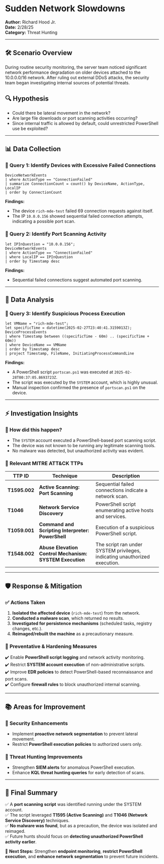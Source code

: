 # Sudden Network Slowdowns

**Author:** Richard Hood Jr.  
**Date:** 2/28/25  
**Category:** Threat Hunting  

---

## 🛠️ Scenario Overview
During routine security monitoring, the server team noticed significant network performance degradation on older devices attached to the 10.0.0.0/16 network. After ruling out external DDoS attacks, the security team began investigating internal sources of potential threats.

## 🔍 Hypothesis
- Could there be lateral movement in the network?
- Are large file downloads or port scanning activities occurring?
- Since internal traffic is allowed by default, could unrestricted PowerShell use be exploited?

---

## 📊 Data Collection

### 📝 Query 1: Identify Devices with Excessive Failed Connections
```kql
DeviceNetworkEvents
| where ActionType == "ConnectionFailed"
| summarize ConnectionCount = count() by DeviceName, ActionType, LocalIP
| order by ConnectionCount
```

**Findings:**
- The device `rich-mde-test` failed 69 connection requests against itself.
- The IP `10.0.0.156` showed sequential failed connection attempts, indicating a possible port scan.

### 📝 Query 2: Identify Port Scanning Activity
```kql
let IPInQuestion = "10.0.0.156";
DeviceNetworkEvents
| where ActionType == "ConnectionFailed"
| where LocalIP == IPInQuestion
| order by Timestamp desc
```

**Findings:**
- Sequential failed connections suggest automated port scanning.

---

## 🚀 Data Analysis

### 📝 Query 3: Identify Suspicious Process Execution
```kql
let VMName = "rich-mde-test";
let specificTime = datetime(2025-02-27T23:40:41.3159013Z);
DeviceProcessEvents
| where Timestamp between ((specificTime - 60m) .. (specificTime + 60m))
| where DeviceName == VMName
| order by Timestamp desc
| project Timestamp, FileName, InitiatingProcessCommandLine
```

**Findings:**
- A PowerShell script `portscan.ps1` was executed at `2025-02-28T00:37:05.8693723Z`.
- The script was executed by the `SYSTEM` account, which is highly unusual.
- Manual inspection confirmed the presence of `portscan.ps1` on the device.

---

## ⚡ Investigation Insights
### 🔎 How did this happen?
- The `SYSTEM` account executed a PowerShell-based port scanning script.
- The device was not known to be running any legitimate scanning tools.
- No malware was detected, but unauthorized activity was evident.

### 🔎 **Relevant MITRE ATT&CK TTPs**
| **TTP ID** | **Technique** | **Description** |
|------------|--------------|----------------|
| **T1595.002**  | **Active Scanning: Port Scanning** | Sequential failed connections indicate a network scan. |
| **T1046**  | **Network Service Discovery** | PowerShell script enumerating active hosts and services. |
| **T1059.001**  | **Command and Scripting Interpreter: PowerShell** | Execution of a suspicious PowerShell script. |
| **T1548.002**  | **Abuse Elevation Control Mechanism: SYSTEM Execution** | The script ran under SYSTEM privileges, indicating unauthorized execution. |

---

## 🛡️ Response & Mitigation

### ✅ **Actions Taken**
1. **Isolated the affected device** (`rich-mde-test`) from the network.
2. **Conducted a malware scan**, which returned no results.
3. **Investigated for persistence mechanisms** (scheduled tasks, registry changes, etc.).
4. **Reimaged/rebuilt the machine** as a precautionary measure.

### 🔹 **Preventative & Hardening Measures**
✔️ Enable **PowerShell script logging** and network activity monitoring.  
✔️ Restrict **SYSTEM account execution** of non-administrative scripts.  
✔️ Improve **EDR policies** to detect PowerShell-based reconnaissance and port scans.  
✔️ Configure **firewall rules** to block unauthorized internal scanning.  

---

## 📚 Areas for Improvement

### 🔹 **Security Enhancements**
- Implement **proactive network segmentation** to prevent lateral movement.
- Restrict **PowerShell execution policies** to authorized users only.

### 🔹 **Threat Hunting Improvements**
- Strengthen **SIEM alerts** for anomalous PowerShell execution.
- Enhance **KQL threat hunting queries** for early detection of scans.

---

## 📖 Final Summary
✅ A **port scanning script** was identified running under the SYSTEM account.  
✅ The script leveraged **T1595 (Active Scanning)** and **T1046 (Network Service Discovery)** techniques.  
✅ **No malware was found**, but as a precaution, the device was isolated and reimaged.  
✅ Future hunts should focus on **detecting unauthorized PowerShell activity earlier**.  

🔐 **Next Steps:** Strengthen **endpoint monitoring**, **restrict PowerShell execution**, and **enhance network segmentation** to prevent future incidents.  


